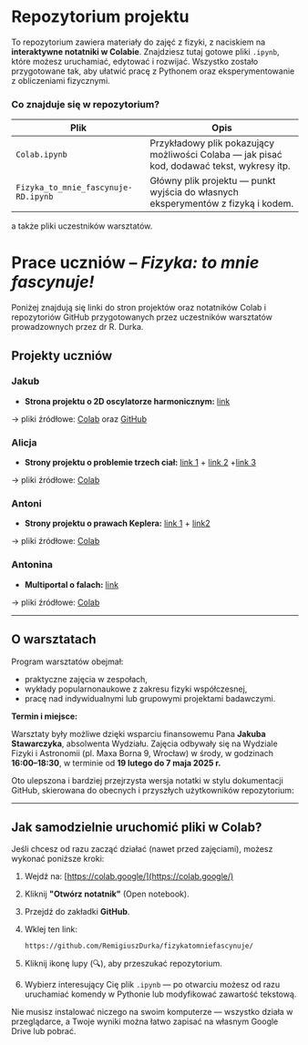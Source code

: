 # Repozytorium projektu

To repozytorium zawiera materiały do zajęć z fizyki, z naciskiem na **interaktywne notatniki w Colabie**. Znajdziesz tutaj gotowe pliki `.ipynb`, które możesz uruchamiać, edytować i rozwijać. Wszystko zostało przygotowane tak, aby ułatwić pracę z Pythonem oraz eksperymentowanie z obliczeniami fizycznymi.

### Co znajduje się w repozytorium?

| Plik                                | Opis                                                                                       |
| ----------------------------------- | ------------------------------------------------------------------------------------------ |
| `Colab.ipynb`                       | Przykładowy plik pokazujący możliwości Colaba — jak pisać kod, dodawać tekst, wykresy itp. |
| `Fizyka_to_mnie_fascynuje-RD.ipynb` | Główny plik projektu — punkt wyjścia do własnych eksperymentów z fizyką i kodem.           |

a także pliki uczestników warsztatów.

# Prace uczniów – *Fizyka: to mnie fascynuje!*

Poniżej znajdują się linki do stron projektów oraz notatników Colab i repozytoriów GitHub przygotowanych przez uczestników warsztatów prowadzownych przez dr R. Durka.

## Projekty uczniów

### Jakub

- **Strona projektu o 2D oscylatorze harmonicznym:** [link](https://ihordai.github.io/Krzywa-L/) 

→ pliki źródłowe: [Colab](https://drive.google.com/drive/folders/1VGZuU4nMb7qu2rW-6Hrk0bXnQIpvAm-9?usp=sharing) oraz [GitHub](https://github.com/IhordaI/Krzywa-L)

### Alicja

- **Strony projektu o problemie trzech ciał:** [link 1](https://remigiuszdurka.github.io/fizykatomniefascynuje/fizyka-Alicja/Alicja-2D.html) + [link 2](https://remigiuszdurka.github.io/fizykatomniefascynuje/fizyka-Alicja/Alicja-n-body(e=0,01).html) +[link 3](https://remigiuszdurka.github.io/fizykatomniefascynuje/fizyka-Alicja/Alicja-n-body(final).html)

→ pliki źródłowe: [Colab](https://drive.google.com/drive/folders/1MIlMxHNB9ppnu4uvH_POYsXGEY2IOrG8?usp=sharing)

### Antoni

- **Strony projektu o prawach Keplera:** [link 1](https://remigiuszdurka.github.io/fizykatomniefascynuje/fizyka-Antoni/Antoni-jedna-trajektoria.html) + [link2](https://remigiuszdurka.github.io/fizykatomniefascynuje/fizyka-Antoni/Antoni-losowe-trajektorie.html)

→ pliki źródłowe: [Colab](https://drive.google.com/drive/folders/1VQp6FaMhu_pVxw3nD4XQwcYCEWKDZBHx?usp=sharing)

### Antonina

- **Multiportal o falach:** [link](https://remigiuszdurka.github.io/fizykatomniefascynuje/fizyka-Antonina/index.html)

→ pliki źródłowe: [Colab](https://drive.google.com/drive/folders/1pwzM2zdr3cLh_5CtNwn8G-rcSCTSiZbZ?usp=sharing)

---

## O warsztatach

Program warsztatów obejmał:
- praktyczne zajęcia w zespołach,
- wykłady popularnonaukowe z zakresu fizyki współczesnej,
- pracę nad indywidualnymi lub grupowymi projektami badawczymi.

**Termin i miejsce:**  

Warsztaty były możliwe dzięki wsparciu finansowemu Pana **Jakuba Stawarczyka**, absolwenta Wydziału. Zajęcia odbywały się na Wydziale Fizyki i Astronomii (pl. Maxa Borna 9, Wrocław) w środy, w godzinach **16:00–18:30**, w terminie od **19 lutego do 7 maja 2025 r.**


Oto ulepszona i bardziej przejrzysta wersja notatki w stylu dokumentacji GitHub, skierowana do obecnych i przyszłych użytkowników repozytorium:

---

## Jak samodzielnie uruchomić pliki w Colab?

Jeśli chcesz od razu zacząć działać (nawet przed zajęciami), możesz wykonać poniższe kroki:

1. Wejdź na: [https://colab.google/](https://colab.google/)
2. Kliknij **"Otwórz notatnik"** (Open notebook).
3. Przejdź do zakładki **GitHub**.
4. Wklej ten link:

   ```
   https://github.com/RemigiuszDurka/fizykatomniefascynuje/
   ```
5. Kliknij ikonę lupy (🔍), aby przeszukać repozytorium.
6. Wybierz interesujący Cię plik `.ipynb` — po otwarciu możesz od razu uruchamiać komendy w Pythonie lub modyfikować zawartość tekstową.


Nie musisz instalować niczego na swoim komputerze — wszystko działa w przeglądarce, a Twoje wyniki można łatwo zapisać na własnym Google Drive lub pobrać.

